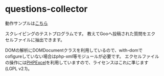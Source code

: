 questions-collector
===================

動作サンプルは[こちら](http://qa.syamn.net/)

スクレイピングのテストプログラムです。
教えてGooへ投稿された質問をエクセルファイルに抽出できます。


DOMの解析にDOMDocumentクラスを利用しているので、with-domでcofigureしていない場合はphp-xml等モジュールが必要です。
エクセルファイルの操作には[PHPExcel](http://phpexcel.codeplex.com/)を利用していますので、ライセンスはこれに準じます(LGPL v2.1)。
